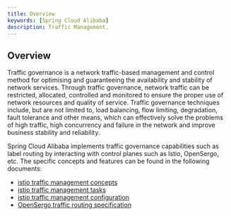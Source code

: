 ```yaml
---
title: Overview
keywords: [Spring Cloud Alibaba]
description: Traffic Management.
---
```


## Overview

Traffic governance is a network traffic-based management and control method for optimising and guaranteeing the availability and stability of network services. Through traffic governance, network traffic can be restricted, allocated, controlled and monitored to ensure the proper use of network resources and quality of service. Traffic governance techniques include, but are not limited to, load balancing, flow limiting, degradation, fault tolerance and other means, which can effectively solve the problems of high traffic, high concurrency and failure in the network and improve business stability and reliability.

Spring Cloud Alibaba implements traffic governance capabilities such as label routing by interacting with control planes such as Istio, OpenSergo, etc. The specific concepts and features can be found in the following documents:

- [istio traffic management concepts](https://istio.io/latest/docs/concepts/traffic-management/)
- [istio traffic management tasks](https://istio.io/latest/docs/tasks/traffic-management/)
- [istio traffic management configuration](https://istio.io/latest/docs/reference/config/networking/)
- [OpenSergo traffic routing specification](https://github.com/opensergo/opensergo-specification/blob/main/specification/en/traffic-routing.md)
